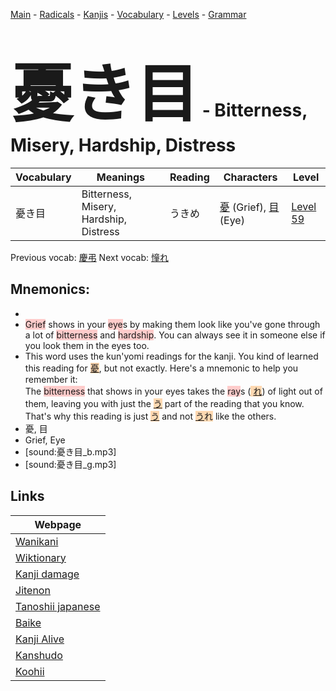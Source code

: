 <style> bigfont {font-size: 100px}</style>
[Main](../README.md) -
[Radicals](../radicals.md) -
[Kanjis](../kanjis.md) -
[Vocabulary](../vocabulary.md) -
[Levels](../levels.md) -
[Grammar](../grammar.md)
# <bigfont> 憂き目</bigfont> - Bitterness, Misery, Hardship, Distress 

| Vocabulary | Meanings | Reading | Characters | Level |
| --- | --- | --- | --- | --- |
| 憂き目 | Bitterness, Misery, Hardship, Distress | うきめ |  [憂](../kanjis/憂.md) (Grief), [目](../kanjis/目.md) (Eye) | [Level 59](../levels/wk_level59.md) |

Previous vocab: [慶弔](慶弔.md) Next vocab: [憧れ](憧れ.md) 

## Mnemonics:

* 
* <span style="background-color:#ffcccb"> Grief</span> shows in your <span style="background-color:#ffcccb"> eye</span>s by making them look like you've gone through a lot of <span style="background-color:#ffcccb"> bitterness</span> and <span style="background-color:#ffcccb"> hardship</span>. You can always see it in someone else if you look them in the eyes too.
* This word uses the kun'yomi readings for the kanji. You kind of learned this reading for <span style="background-color:#fed8b1"> [憂](https://jisho.org/search/憂)</span>, but not exactly. Here's a mnemonic to help you remember it: <br />The <span style="background-color:#ffcccb"> bitterness</span> that shows in your eyes takes the <span style="background-color:#ffcccb"> ray</span>s (<span style="background-color:#fed8b1"> [れ](https://jisho.org/search/れ)</span>) of light out of them, leaving you with just the <span style="background-color:#fed8b1"> [う](https://jisho.org/search/う)</span> part of the reading that you know. That's why this reading is just <span style="background-color:#fed8b1"> [う](https://jisho.org/search/う)</span> and not <span style="background-color:#fed8b1"> [う](https://jisho.org/search/う)れ</span> like the others.
* 憂, 目
* Grief, Eye
* [sound:憂き目_b.mp3]
* [sound:憂き目_g.mp3]


## Links 

| Webpage |
| --- |
| [Wanikani          ](https://www.wanikani.com/kanji/憂き目) |
| [Wiktionary        ](https://en.wiktionary.org/wiki/憂き目) |
| [Kanji damage      ](http://www.kanjidamage.com/kanji/search?utf8=✓&q=憂き目) |
| [Jitenon           ](https://jitenon.com/kanji/憂き目) |
| [Tanoshii japanese ](https://www.tanoshiijapanese.com/dictionary/kanji.cfm?k=憂き目) |
| [Baike             ](https://baike.baidu.com/item/憂き目) |
| [Kanji Alive       ](https://app.kanjialive.com/憂き目) |
| [Kanshudo          ](https://www.kanshudo.com/searchmn?q=憂き目) |
| [Koohii            ](https://kanji.koohii.com/study/kanji/憂き目) |
